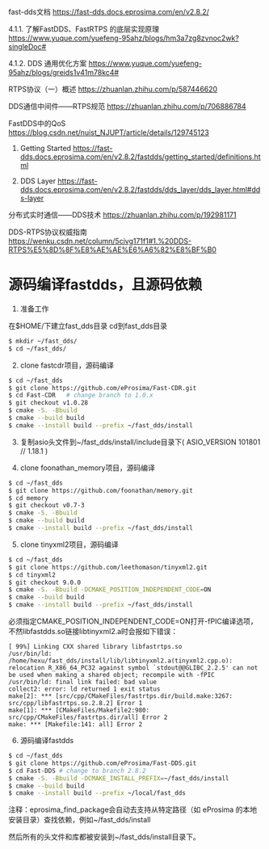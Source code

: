 fast-dds文档
https://fast-dds.docs.eprosima.com/en/v2.8.2/

4.1.1. 了解FastDDS、FastRTPS 的底层实现原理
https://www.yuque.com/yuefeng-95ahz/blogs/hm3a7zg8zvnoc2wk?singleDoc#

4.1.2. DDS 通用优化方案
https://www.yuque.com/yuefeng-95ahz/blogs/greids1v41m78kc4#

RTPS协议（一）概述
https://zhuanlan.zhihu.com/p/587446620

DDS通信中间件——RTPS规范
https://zhuanlan.zhihu.com/p/706886784

FastDDS中的QoS
https://blog.csdn.net/nuist_NJUPT/article/details/129745123

1. Getting Started
https://fast-dds.docs.eprosima.com/en/v2.8.2/fastdds/getting_started/definitions.html

3. DDS Layer
https://fast-dds.docs.eprosima.com/en/v2.8.2/fastdds/dds_layer/dds_layer.html#dds-layer

分布式实时通信——DDS技术
https://zhuanlan.zhihu.com/p/192981171

DDS-RTPS协议权威指南
https://wenku.csdn.net/column/5civg171f1#1.%20DDS-RTPS%E5%8D%8F%E8%AE%AE%E6%A6%82%E8%BF%B0


# 源码编译fastdds，且源码依赖

1. 准备工作

在$HOME/下建立fast_dds目录
cd到fast_dds目录

```bash
$ mkdir ~/fast_dds/
$ cd ~/fast_dds/
```

2. clone fastcdr项目，源码编译

```bash
$ cd ~/fast_dds
$ git clone https://github.com/eProsima/Fast-CDR.git
$ cd Fast-CDR   # change branch to 1.0.x
$ git checkout v1.0.28
$ cmake -S. -Bbuild
$ cmake --build build
$ cmake --install build --prefix ~/fast_dds/install
```

3. 复制asio头文件到~/fast_dds/install/include目录下( ASIO_VERSION 101801 // 1.18.1 )

4. clone foonathan_memory项目，源码编译

```bash
$ cd ~/fast_dds
$ git clone https://github.com/foonathan/memory.git
$ cd memory
$ git checkout v0.7-3
$ cmake -S. -Bbuild
$ cmake --build build
$ cmake --install build --prefix ~/fast_dds/install
```

5. clone tinyxml2项目，源码编译

```bash
$ cd ~/fast_dds
$ git clone https://github.com/leethomason/tinyxml2.git
$ cd tinyxml2
$ git checkout 9.0.0
$ cmake -S. -Bbuild -DCMAKE_POSITION_INDEPENDENT_CODE=ON
$ cmake --build build
$ cmake --install build --prefix ~/fast_dds/install
```

必须指定CMAKE_POSITION_INDEPENDENT_CODE=ON打开-fPIC编译选项，不然libfastdds.so链接libtinyxml2.a时会报如下错误：

```
[ 99%] Linking CXX shared library libfastrtps.so
/usr/bin/ld: /home/hexu/fast_dds/install/lib/libtinyxml2.a(tinyxml2.cpp.o): relocation R_X86_64_PC32 against symbol `stdout@@GLIBC_2.2.5' can not be used when making a shared object; recompile with -fPIC
/usr/bin/ld: final link failed: bad value
collect2: error: ld returned 1 exit status
make[2]: *** [src/cpp/CMakeFiles/fastrtps.dir/build.make:3267: src/cpp/libfastrtps.so.2.8.2] Error 1
make[1]: *** [CMakeFiles/Makefile2:980: src/cpp/CMakeFiles/fastrtps.dir/all] Error 2
make: *** [Makefile:141: all] Error 2
```

6. 源码编译fastdds

```bash
$ cd ~/fast_dds
$ git clone https://github.com/eProsima/Fast-DDS.git
$ cd Fast-DDS # change to branch 2.8.2
$ cmake -S. -Bbuild -DCMAKE_INSTALL_PREFIX=~/fast_dds/install
$ cmake --build build
$ cmake --install build --prefix ~/local/fast_dds
```

注释：eprosima_find_package会自动去支持从特定路径（如 eProsima 的本地安装目录）查找依赖，例如~/fast_dds/install

然后所有的头文件和库都被安装到~/fast_dds/install目录下。

